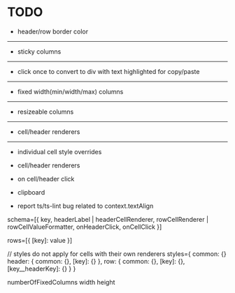 # TODO

- header/row border color
--------------------------------------
- sticky columns
--------------------------------------
- click once to convert to div with text highlighted for copy/paste
--------------------------------------
- fixed width(min/width/max) columns
--------------------------------------
- resizeable columns
--------------------------------------
- cell/header renderers
--------------------------------------

- individual cell style overrides
- cell/header renderers
- on cell/header click
- clipboard

- report ts/ts-lint bug related to context.textAlign

schema=[{
    key,
    headerLabel | headerCellRenderer,
    rowCellRenderer | rowCellValueFormatter,
    onHeaderClick,
    onCellClick
}]

rows=[{
    [key]: value
}]

// styles do not apply for cells with their own renderers
styles={
    common: {}
    header: {
        common: {},
        [key]: {}
    },
    row: {
        common: {},
        [key]: {},
        [key__headerKey]: {}
    }
}

numberOfFixedColumns
width
height
